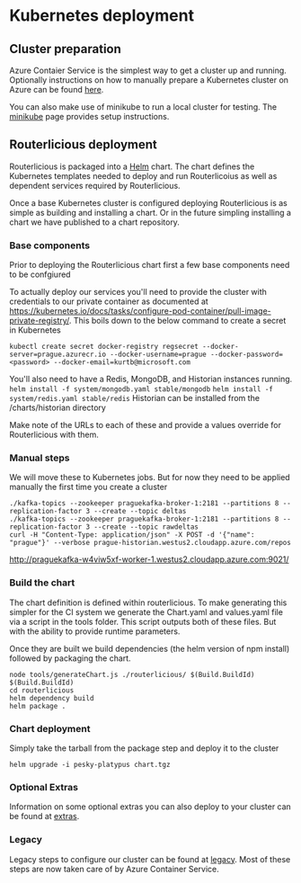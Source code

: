 # Kubernetes deployment

## Cluster preparation
Azure Contaier Service is the simplest way to get a cluster up and running. Optionally instructions on how to manually
prepare a Kubernetes cluster on Azure can be found [here](azure.md).

You can also make use of minikube to run a local cluster for testing. The [minikube](minikube.md) page provides setup
instructions.

## Routerlicious deployment

Routerlicious is packaged into a [Helm](https://helm.sh) chart. The chart defines the Kubernetes templates needed
to deploy and run Routerlicoius as well as dependent services required by Routerlicious.

Once a base Kubernetes cluster is configured deploying Routerlicious is as simple as building and installing a
chart. Or in the future simpling installing a chart we have published to a chart repository.

### Base components

Prior to deploying the Routerlicious chart first a few base components need to be confgiured

To actually deploy our services you'll need to provide the cluster with credentials to our private container as
documented at https://kubernetes.io/docs/tasks/configure-pod-container/pull-image-private-registry/. This boils
down to the below command to create a secret in Kubernetes

```
kubectl create secret docker-registry regsecret --docker-server=prague.azurecr.io --docker-username=prague --docker-password=<password> --docker-email=kurtb@microsoft.com
```

You'll also need to have a Redis, MongoDB, and Historian instances running.
`helm install -f system/mongodb.yaml stable/mongodb`
`helm install -f system/redis.yaml stable/redis`
Historian can be installed from the /charts/historian directory

Make note of the URLs to each of these and provide a values override for Routerlicious with them.

### Manual steps

We will move these to Kubernetes jobs. But for now they need to be applied manually the first time you create a cluster

```
./kafka-topics --zookeeper praguekafka-broker-1:2181 --partitions 8 --replication-factor 3 --create --topic deltas
./kafka-topics --zookeeper praguekafka-broker-1:2181 --partitions 8 --replication-factor 3 --create --topic rawdeltas
curl -H "Content-Type: application/json" -X POST -d '{"name": "prague"}' --verbose prague-historian.westus2.cloudapp.azure.com/repos
```


http://praguekafka-w4viw5xf-worker-1.westus2.cloudapp.azure.com:9021/

### Build the chart

The chart definition is defined within routerlicious. To make generating this simpler for the CI system we
generate the Chart.yaml and values.yaml file via a script in the tools folder. This script outputs both of
these files. But with the ability to provide runtime parameters.

Once they are built we build dependencies (the helm version of npm install) followed by packaging the chart.

```
node tools/generateChart.js ./routerlicious/ $(Build.BuildId) $(Build.BuildId)
cd routerlicious
helm dependency build
helm package .
```

### Chart deployment

Simply take the tarball from the package step and deploy it to the cluster

```
helm upgrade -i pesky-platypus chart.tgz
```

### Optional Extras

Information on some optional extras you can also deploy to your cluster can be found at [extras](extras.md).

### Legacy

Legacy steps to configure our cluster can be found at [legacy](legacy.md). Most of these steps are now taken
care of by Azure Container Service.